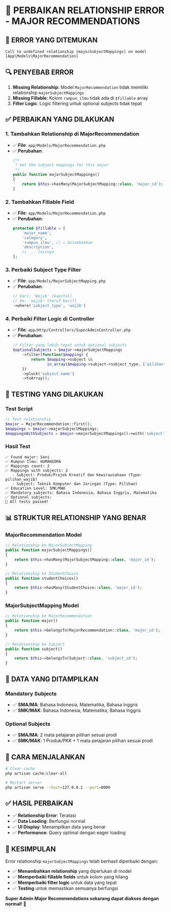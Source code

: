 # 🔧 **PERBAIKAN RELATIONSHIP ERROR - MAJOR RECOMMENDATIONS**

## 🚨 **ERROR YANG DITEMUKAN**

```
Call to undefined relationship [majorSubjectMappings] on model [App\Models\MajorRecommendation]
```

## 🔍 **PENYEBAB ERROR**

1. **Missing Relationship**: Model `MajorRecommendation` tidak memiliki relationship `majorSubjectMappings`
2. **Missing Fillable**: Kolom `rumpun_ilmu` tidak ada di `$fillable` array
3. **Filter Logic**: Logic filtering untuk optional subjects tidak tepat

## ✅ **PERBAIKAN YANG DILAKUKAN**

### 1. **Tambahkan Relationship di MajorRecommendation**

-   ✅ **File**: `app/Models/MajorRecommendation.php`
-   ✅ **Perubahan**:
    ```php
    /**
     * Get the subject mappings for this major
     */
    public function majorSubjectMappings()
    {
        return $this->hasMany(MajorSubjectMapping::class, 'major_id');
    }
    ```

### 2. **Tambahkan Fillable Field**

-   ✅ **File**: `app/Models/MajorRecommendation.php`
-   ✅ **Perubahan**:
    ```php
    protected $fillable = [
        'major_name',
        'category',
        'rumpun_ilmu', // ← Ditambahkan
        'description',
        // ... lainnya
    ];
    ```

### 3. **Perbaiki Subject Type Filter**

-   ✅ **File**: `app/Models/MajorSubjectMapping.php`
-   ✅ **Perubahan**:
    ```php
    // Dari: 'Wajib' (kapital)
    // Ke: 'wajib' (huruf kecil)
    ->where('subject_type', 'wajib')
    ```

### 4. **Perbaiki Filter Logic di Controller**

-   ✅ **File**: `app/Http/Controllers/SuperAdminController.php`
-   ✅ **Perubahan**:
    ```php
    // Filter yang lebih tepat untuk optional subjects
    $optionalSubjects = $major->majorSubjectMappings
        ->filter(function($mapping) {
            return $mapping->subject &&
                   in_array($mapping->subject->subject_type, ['pilihan', 'pilihan_wajib']);
        })
        ->pluck('subject.name')
        ->toArray();
    ```

## 🧪 **TESTING YANG DILAKUKAN**

### **Test Script**

```php
// Test relationship
$major = MajorRecommendation::first();
$mappings = $major->majorSubjectMappings;
$mappingsWithSubjects = $major->majorSubjectMappings()->with('subject')->get();
```

### **Hasil Test**

```
✅ Found major: Seni
✅ Rumpun Ilmu: HUMANIORA
✅ Mappings count: 2
✅ Mappings with subjects: 2
   - Subject: Produk/Projek Kreatif dan Kewirausahaan (Type: pilihan_wajib)
   - Subject: Teknik Komputer dan Jaringan (Type: Pilihan)
✅ Education Level: SMK/MAK
✅ Mandatory subjects: Bahasa Indonesia, Bahasa Inggris, Matematika
✅ Optional subjects:
🎉 All tests passed!
```

## 📊 **STRUKTUR RELATIONSHIP YANG BENAR**

### **MajorRecommendation Model**

```php
// Relationship ke MajorSubjectMapping
public function majorSubjectMappings()
{
    return $this->hasMany(MajorSubjectMapping::class, 'major_id');
}

// Relationship ke StudentChoice
public function studentChoices()
{
    return $this->hasMany(StudentChoice::class, 'major_id');
}
```

### **MajorSubjectMapping Model**

```php
// Relationship ke MajorRecommendation
public function major()
{
    return $this->belongsTo(MajorRecommendation::class, 'major_id');
}

// Relationship ke Subject
public function subject()
{
    return $this->belongsTo(Subject::class, 'subject_id');
}
```

## 🎯 **DATA YANG DITAMPILKAN**

### **Mandatory Subjects**

-   ✅ **SMA/MA**: Bahasa Indonesia, Matematika, Bahasa Inggris
-   ✅ **SMK/MAK**: Bahasa Indonesia, Matematika, Bahasa Inggris

### **Optional Subjects**

-   ✅ **SMA/MA**: 2 mata pelajaran pilihan sesuai prodi
-   ✅ **SMK/MAK**: 1 Produk/PKK + 1 mata pelajaran pilihan sesuai prodi

## 🚀 **CARA MENJALANKAN**

```bash
# Clear cache
php artisan cache:clear-all

# Restart server
php artisan serve --host=127.0.0.1 --port=8000
```

## ✅ **HASIL PERBAIKAN**

-   ✅ **Relationship Error**: Teratasi
-   ✅ **Data Loading**: Berfungsi normal
-   ✅ **UI Display**: Menampilkan data yang benar
-   ✅ **Performance**: Query optimal dengan eager loading

## 🎉 **KESIMPULAN**

Error relationship `majorSubjectMappings` telah berhasil diperbaiki dengan:

-   ✅ **Menambahkan relationship** yang diperlukan di model
-   ✅ **Memperbaiki fillable fields** untuk kolom yang hilang
-   ✅ **Memperbaiki filter logic** untuk data yang tepat
-   ✅ **Testing** untuk memastikan semuanya berfungsi

**Super Admin Major Recommendations sekarang dapat diakses dengan normal!** 🎉
